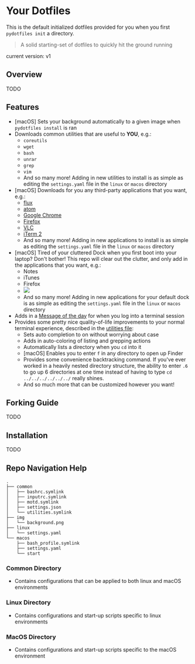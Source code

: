 # Your Dotfiles
This is the default initialized dotfiles provided for you
when you first `pydotfiles init` a directory.

> A solid starting-set of dotfiles to quickly hit the ground
  running

current version: v1

## Overview
TODO

## Features
- [macOS] Sets your background automatically to a given image
  when `pydotfiles install` is ran
- Downloads common utilities that are useful to **YOU**, e.g.:
  - `coreutils`
  - `wget`
  - `bash`
  - `unrar`
  - `grep`
  - `vim`
  - And so many more! Adding in new utilities to install is as
    simple as editing the `settings.yaml` file in the `linux`
    or `macos` directory
- [macOS] Downloads for you any third-party applications that
  you want, e.g.:
  - [flux](#TODO)
  - [atom](#TODO)
  - [Google Chrome](#TODO)
  - [Firefox](#TODO)
  - [VLC](#TODO)
  - [iTerm 2](#TODO)
  - And so many more! Adding in new applications to install is as
    simple as editing the `settings.yaml` file in the `linux`
    or `macos` directory
- [macOS] Tired of your cluttered Dock when you first boot into
  your laptop? Don't bother! This repo will clear out the clutter,
  and only add in the applications that you want, e.g.:
  - Notes
  - iTunes
  - Firefox
  - ![](#TODO-add-in-before-after-image-of-dock)
  - And so many more! Adding in new applications for your default dock
    is as simple as editing the `settings.yaml` file in the `linux`
    or `macos` directory
- Adds in a [Message of the day](#TODO) for when you log into a terminal
  session
- Provides some pretty nice quality-of-life improvements to your normal
  terminal experience, described in the [utilities file](#TODO):
  - Sets auto completion to on without worrying about case
  - Adds in auto-coloring of listing and grepping actions
  - Automatically lists a directory when you `cd` into it
  - [macOS] Enables you to enter `f` in any directory to open up Finder
  - Provides some convenience backtracking command. If you've ever
    worked in a heavily nested directory structure, the ability to
    enter `.6` to go up 6 directories at one time instead of having
    to type `cd ../../../../../../` really shines.
  - And so much more that can be customized however you want!

## Forking Guide
TODO

## Installation
TODO

## Repo Navigation Help
```
.
├── common
│   ├── bashrc.symlink
│   ├── inputrc.symlink
│   ├── motd.symlink
│   ├── settings.json
│   └── utilities.symlink
├── img
│   └── background.png
├── linux
│   └── settings.yaml
└── macos
    ├── bash_profile.symlink
    ├── settings.yaml
    └── start
```

### Common Directory
- Contains configurations that can be applied to both linux
  and macOS environments

### Linux Directory
- Contains configurations and start-up scripts specific to
  linux environments

### MacOS Directory
- Contains configurations and start-up scripts specific to
  the macOS environment

